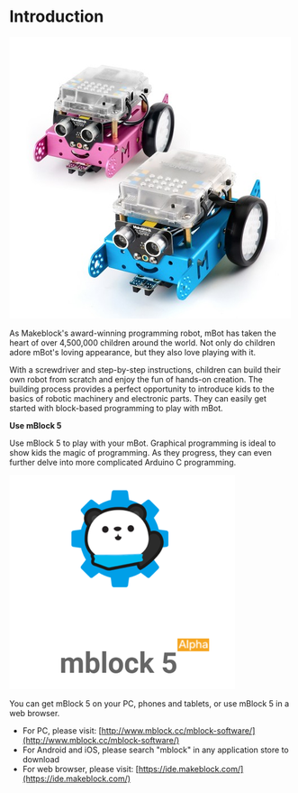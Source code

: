 # Introduction

![](../../../../.gitbook/assets/0%20%281%29.jpeg)

As Makeblock's award-winning programming robot, mBot has taken the heart of over 4,500,000 children around the world. Not only do children adore mBot's loving appearance, but they also love playing with it.

With a screwdriver and step-by-step instructions, children can build their own robot from scratch and enjoy the fun of hands-on creation. The building process provides a perfect opportunity to introduce kids to the basics of robotic machinery and electronic parts. They can easily get started with block-based programming to play with mBot.

**Use mBlock 5**

Use mBlock 5 to play with your mBot. Graphical programming is ideal to show kids the magic of programming. As they progress, they can even further delve into more complicated Arduino C programming.

![](../../../../.gitbook/assets/1%20%281%29.png)

You can get mBlock 5 on your PC, phones and tablets, or use mBlock 5 in a web browser.

* For PC, please visit: [http://www.mblock.cc/mblock-software/](http://www.mblock.cc/mblock-software/)
* For Android and iOS, please search "mblock" in any application store to download
* For web browser, please visit: [https://ide.makeblock.com/](https://ide.makeblock.com/)


